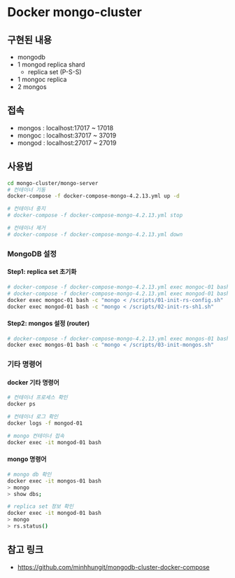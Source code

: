 # Docker mongo-cluster
## 구현된 내용
* mongodb 
* 1 mongod replica shard
  * replica set (P-S-S)
* 1 mongoc replica
* 2 mongos

## 접속 
* mongos : localhost:17017 ~ 17018
* mongoc : localhost:37017 ~ 37019
* mongod : localhost:27017 ~ 27019

## 사용법

```sh
cd mongo-cluster/mongo-server
# 컨테이너 기동
docker-compose -f docker-compose-mongo-4.2.13.yml up -d

# 컨테이너 중지
# docker-compose -f docker-compose-mongo-4.2.13.yml stop

# 컨테이너 제거
# docker-compose -f docker-compose-mongo-4.2.13.yml down
```

### MongoDB 설정

#### Step1: replica set 초기화
```sh
# docker-compose -f docker-compose-mongo-4.2.13.yml exec mongoc-01 bash -c "mongo < /scripts/01-init-rs-config.sh"
# docker-compose -f docker-compose-mongo-4.2.13.yml exec mongod-01 bash -c "mongo < /scripts/02-init-rs-sh1.sh"
docker exec mongoc-01 bash -c "mongo < /scripts/01-init-rs-config.sh"
docker exec mongod-01 bash -c "mongo < /scripts/02-init-rs-sh1.sh"
```

#### Step2:  mongos 설정 (router)
```sh
# docker-compose -f docker-compose-mongo-4.2.13.yml exec mongos-01 bash -c "mongo < /scripts/03-init-mongos.sh"
docker exec mongos-01 bash -c "mongo < /scripts/03-init-mongos.sh"
```


### 기타 명령어
#### docker 기타 명령어
```sh
# 컨테이너 프로세스 확인
docker ps

# 컨테이너 로그 확인
docker logs -f mongod-01

# mongo 컨테이너 접속
docker exec -it mongod-01 bash
```

#### mongo 명령어
```sh
# mongo db 확인
docker exec -it mongos-01 bash
> mongo
> show dbs;

# replica set 정보 확인
docker exec -it mongod-01 bash
> mongo
> rs.status()
```

## 참고 링크
* https://github.com/minhhungit/mongodb-cluster-docker-compose